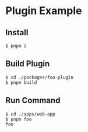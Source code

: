 # Plugin Example

## Install

```console
$ pnpm i
```


## Build Plugin

```console
$ cd ./packages/foo-plugin
$ pnpm build
```

## Run Command

```console
$ cd ./apps/web-app
$ pnpm foo
foo
```
